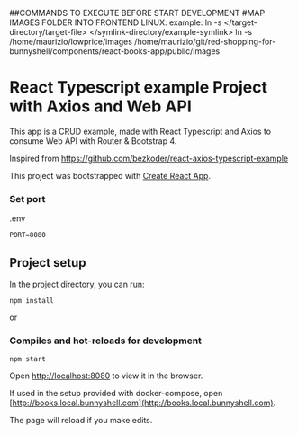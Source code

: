 ##COMMANDS TO EXECUTE BEFORE START DEVELOPMENT
#MAP IMAGES FOLDER INTO FRONTEND
LINUX: 
example: ln -s </target-directory/target-file> </symlink-directory/example-symlink>
ln -s /home/maurizio/lowprice/images /home/maurizio/git/red-shopping-for-bunnyshell/components/react-books-app/public/images

# React Typescript example Project with Axios and Web API

This app is a CRUD example, made with React Typescript and Axios to consume Web API with Router & Bootstrap 4.

Inspired from https://github.com/bezkoder/react-axios-typescript-example

This project was bootstrapped with [Create React App](https://github.com/facebook/create-react-app).

### Set port
.env
```
PORT=8080
```

## Project setup

In the project directory, you can run:

```
npm install
```

or

### Compiles and hot-reloads for development

```
npm start
```

Open [http://localhost:8080](http://localhost:8080) to view it in the browser.

If used in the setup provided with docker-compose, open [http://books.local.bunnyshell.com](http://books.local.bunnyshell.com).

The page will reload if you make edits.
